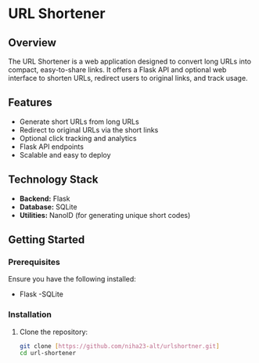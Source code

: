 # URL Shortener

## Overview

The URL Shortener is a web application designed to convert long URLs into compact, easy-to-share links. It offers a Flask API and optional web interface to shorten URLs, redirect users to original links, and track usage.

## Features

- Generate short URLs from long URLs
- Redirect to original URLs via the short links
- Optional click tracking and analytics
- Flask API endpoints
- Scalable and easy to deploy

## Technology Stack

- **Backend:** Flask
- **Database:** SQLite
- **Utilities:** NanoID (for generating unique short codes)


## Getting Started

### Prerequisites

Ensure you have the following installed:
- Flask
-SQLite
### Installation

1. Clone the repository:
   ```bash
   git clone [https://github.com/niha23-alt/urlshortner.git]
   cd url-shortener
